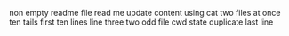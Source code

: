 non empty readme file
read me update
content using cat
two files at once
ten tails
first ten lines
line three
two odd file
cwd state
duplicate last line
